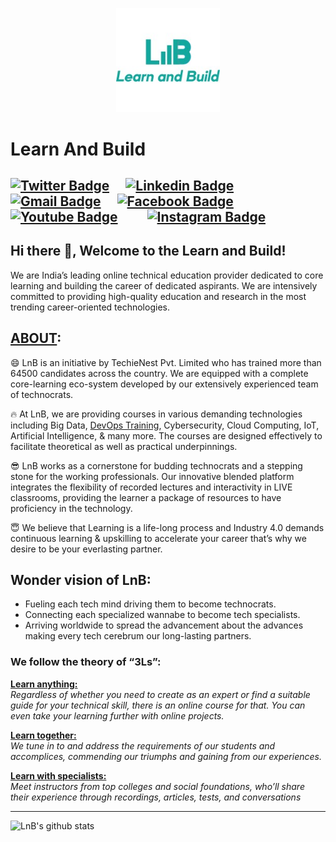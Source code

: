 <p align="center" width="100%">
    <img width="33%" height="50%" src="LNB.png"> 
</p>

# Learn And Build
[![Twitter Badge](https://img.shields.io/badge/-@LearnNBuild-1ca0f1?style=flat-square&labelColor=1ca0f1&logo=twitter&logoColor=white&link=https://twitter.com/lnbcore)](https://twitter.com/lnbcore)&emsp;
[![Linkedin Badge](https://img.shields.io/badge/-LearnAndBuild-blue?style=flat-square&logo=Linkedin&logoColor=white&link=https://www.linkedin.com/company/learn-and-build/)](https://www.linkedin.com/company/learn-and-build/)&emsp;
[![Gmail Badge](https://img.shields.io/badge/-contact@lnbcore.com-c14438?style=flat-square&logo=Gmail&logoColor=white&link=mailto:contact@lnbcore.com)](mailto:contact@lnbcore.com)&emsp;
[![Facebook Badge](https://img.shields.io/badge/LearnAndBuild-blue?style=flat-square&logo=Facebook&logoColor=white&link=https://www.facebook.com/lnbuildcore)](https://www.facebook.com/lnbuildcore)&emsp;
[![Youtube Badge](https://img.shields.io/badge/LearnAndBuild-c13138?style=flat-square&logo=Youtube&logoColor=white&link=https://www.youtube.com/c/lnbcore)](https://www.youtube.com/c/lnbcore)&emsp;&emsp;
[![Instagram Badge](https://img.shields.io/badge/LearnAndBuild-c15453?style=flat-square&logo=Instagram&logoColor=white&link=delvex.io)](https://www.instagram.com/lnbcore/)
---
## Hi there 👋, Welcome to the Learn and Build!          
We are India’s leading online technical education provider dedicated to core learning and building the career of dedicated aspirants. We are intensively committed to providing high-quality education and research in the most trending career-oriented technologies.

## <a href="https://lnbcore.com/about-us/">ABOUT</a>:
😄 LnB is an initiative by TechieNest Pvt. Limited who has trained more than 64500 candidates across the country. We are equipped with a complete core-learning eco-system developed by our extensively experienced team of technocrats.

🔥 At LnB, we are providing courses in various demanding technologies including Big Data, <a href="https://lnbcore.com/">DevOps Training</a>, Cybersecurity, Cloud Computing, IoT, Artificial Intelligence, & many more. The courses are designed effectively to facilitate theoretical as well as practical underpinnings.

😎 LnB works as a cornerstone for budding technocrats and a stepping stone for the working professionals. Our innovative blended platform integrates the flexibility of recorded lectures and interactivity in LIVE classrooms, providing the learner a package of resources to have proficiency in the technology.

😇 We believe that Learning is a life-long process and Industry 4.0 demands continuous learning & upskilling to accelerate your career that’s why we desire to be your everlasting partner.

## Wonder vision of LnB:
- Fueling each tech mind driving them to become technocrats.
- Connecting each specialized wannabe to become tech specialists.
- Arriving worldwide to spread the advancement about the advances making every tech cerebrum our long-lasting partners.

### We follow the theory of “3Ls”:

<b><u>Learn anything:</u></b><br>
<i>Regardless of whether you need to create as an expert or find a suitable guide for your technical skill, there is an online course for that. You can even take your learning further with online projects.</i>

<b><u>Learn together:</u></b><br>
<i>We tune in to and address the requirements of our students and accomplices, commending our triumphs and gaining from our experiences.</i>

<b><u>Learn with specialists:</u></b><br>
<i>Meet instructors from top colleges and social foundations, who’ll share their experience through recordings, articles, tests, and conversations</i>

---
![LnB's github stats](https://github-readme-stats.vercel.app/api?username=lnbspace&show_icons=true)
